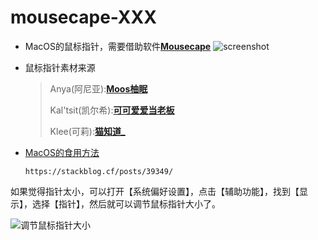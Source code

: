 # mousecape-XXX
- MacOS的鼠标指针，需要借助软件[**Mousecape**](https://github.com/alexzielenski/Mousecape)
  ![screenshot](https://cdn.jsdelivr.net/gh/Uyukisan/mousecape-Anya/screenshot.png)

- 鼠标指针素材来源

  > Anya(阿尼亚):[**Moos柚眠**](https://b23.tv/XW5HuwU)
  >
  > Kal'tsit(凯尔希):[**可可爱爱当老板**](https://b23.tv/01zSUnc)
  >
  > Klee(可莉):[**猫知道_**](https://b23.tv/37VU1F5)

- [MacOS的食用方法](https://stackblog.cf/posts/39349/)

  ```
  https://stackblog.cf/posts/39349/
  ```

如果觉得指针太小，可以打开【系统偏好设置】，点击【辅助功能】，找到【显示】，选择【指针】，然后就可以调节鼠标指针大小了。

![调节鼠标指针大小](https://imgs.stackblog.eu.org/imgs/resizemousecape_old_s.png)
